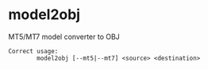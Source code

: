 # model2obj
MT5/MT7 model converter to OBJ

```
Correct usage:
        model2obj [--mt5|--mt7] <source> <destination>
```
